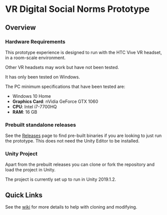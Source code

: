 # VR Digital Social Norms Prototype

## Overview

### Hardware Requirements

This prototype experience is designed to run with the HTC Vive VR headset, in a room-scale environment.

Other VR headsets may work but have not been tested.

It has only been tested on Windows.

The PC minimum specifications that have been tested are:

- Windows 10 Home
- **Graphics Card**: nVidia GeForce GTX 1060
- **CPU**: Intel i7-7700HQ
- **RAM**: 16 GB

### Prebuilt standalone releases

See the [Releases](https://github.com/ServiceInnovationLab/VR-Empathy/releases) page to find pre-built binaries if you are looking to just run the prototype.
This does not need the Unity Editor to be installed.

### Unity Project

Apart from the prebuilt releases you can clone or fork the repository and load the project in Unity.

The project is currently set up to run in Unity 2019.1.2.

## Quick Links

See the [wiki](https://github.com/ServiceInnovationLab/VR-Empathy/wiki) for more details to help with cloning and modifying.

